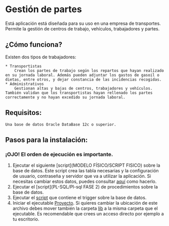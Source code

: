 # Gestión de partes #

Está aplicación está diseñada para su uso en una empresa de transportes. Permite la gestión de centros de trabajo, vehículos, trabajadores y partes.

## ¿Cómo funciona? ##

Existen dos tipos de trabajadores:

	* Transportistas 
		Crean los partes de trabajo según los repartos que hayan realizado en su jornada laboral. Además pueden adjuntar los gastos de gasoil o dietas, entre otros, y dejar constancia de las incidencias recogidas.
	* Administrativos
		Gestionan altas y bajas de centros, trabajadores y vehículos. También validan que los transportistas hayan rellenado los partes correctamente y no hayan excedido su jornada laboral.
		
## Requisitos: ##
	
	Una base de datos Oracle DataBase 12c o superior.

## Pasos para la instalación: ##

### ¡OJO! El orden de ejecución es importante. ###
	
1. Ejecutar el siguiente [script](MODELO FÍSICO/SCRIPT FISICO) sobre la base de datos. 
	Este script crea las tabla necesarias y la configuración de usuario, contraseña y servidor que va a utilizar la aplicación.
	Si necesitas cambiar estos datos, puedes consultar [aquí]() como hacerlo.
2. Ejecutar el [script](PL-SQL/Pl-sql FASE 2) de procedimientos sobre la base de datos.
3. Ejecutar el [script]() que contiene el trigger sobre la base de datos.
4. Iniciar el ejecutable [Proyecto](Proyecto/dist/Proyecto).
	Si quieres cambiar la ubicación de este archivo debes mover también la carpeta [lib](Proyecto/dist/lib) a la misma carpeta que el ejecutable.
	Es recomendable que crees un acceso directo por ejemplo a tu escritorio.

